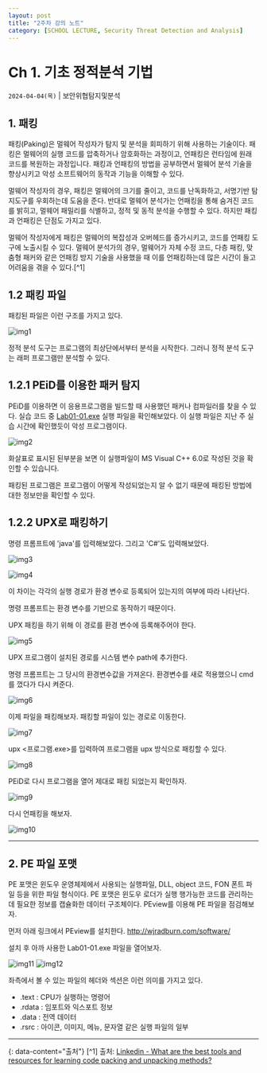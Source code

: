 ```yaml
---
layout: post
title: "2주차 강의 노트"
category: [SCHOOL LECTURE, Security Threat Detection and Analysis]
---
```

# Ch 1. 기초 정적분석 기법
`2024-04-04(목)` | 보안위협탐지및분석

## 1. 패킹
패킹(Paking)은 멀웨어 작성자가 탐지 및 분석을 회피하기 위해 사용하는 기술이다. 패킹은 멀웨어의 실행 코드를 압축하거나 암호화하는 과정이고, 언패킹은 런타임에 원래 코드를 복원하는 과정입니다. 패킹과 언패킹의 방법을 공부하면서 멀웨어 분석 기술을 향상시키고 악성 소프트웨어의 동작과 기능을 이해할 수 있다. 


멀웨어 작성자의 경우, 패킹은 멀웨어의 크기를 줄이고, 코드를 난독화하고, 서명기반 탐지도구를 우회하는데 도움을 준다. 반대로 멀웨어 분석가는 언패킹을 통해 숨겨진 코드를 밝히고, 멀웨어 패밀리를 식별하고, 정적 및 동적 분석을 수행할 수 있다. 하지만 패킹과 언패킹은 단점도 가지고 있다.


멀웨어 작성자에게 패킹은 멀웨어의 복잡성과 오버헤드를 증가시키고, 코드를 언패킹 도구에 노출시킬 수 있다. 멀웨어 분석가의 경우, 멀웨어가 자체 수정 코드, 다층 패킹, 맞춤형 패커와 같은 언패킹 방지 기술을 사용했을 때 이를 언패킹하는데 많은 시간이 들고 어려움을 겪을 수 있다.[^1]


## 1.2 패킹 파일
패킹된 파일은 이런 구조를 가지고 있다.


![img1](https://g-cbox.pstatic.net/MjAyNDA1MDdfMjY3/MDAxNzE1MDgxNzYzNzk4.pAGj9BYx656anYOmiqSwO0sHMOfv_B3W7yiN9e32ifkg.OME-1XQahbVyjh1xFE9r_FLnng4UoBygFARFqMce10sg.PNG/%ED%99%94%EB%A9%B4_%EC%BA%A1%EC%B2%98_2024-05-07_201154.png)



정적 분석 도구는 프로그램의 최상단에서부터 분석을 시작한다. 그러니 정적 분석 도구는 래퍼 프로그램만 분석할 수 있다.



## 1.2.1 PEiD를 이용한 패커 탐지
PEiD를 이용하면 이 응용프로그램을 빌드할 때 사용했던 패커나 컴파일러를 찾을 수 있다. 실습 코드 중 <U>Lab01-01.exe</U> 실행 파일을 확인해보았다. 이 실행 파일은 지난 주 실습 시간에 확인했듯이 악성 프로그램이다.


![img2](https://postfiles.pstatic.net/MjAyNDA0MDRfMTAz/MDAxNzEyMTk0MzY3NjUw.0USWsZdV7tt3X8NibOFcsYkSCwoF-3DFR3Wg6-X1vjIg.fCy74EMp5bQFTW57HiyUQSDAoNeCy9K_3ruL2oN4RaAg.PNG/SE-08f4c09d-993a-4d22-9450-e001d29746b2.png?type=w773)


화살표로 표시된 된부분을 보면 이 실행파일이 MS Visual C++ 6.0로 작성된 것을 확인할 수 있습니다.


패킹된 프로그램은 프로그램이 어떻게 작성되었는지 알 수 없기 때문에 패킹된 방법에 대한 정보만을 확인할 수 있다.


## 1.2.2 UPX로 패킹하기


명령 프롬프트에 'java'를 입력해보았다. 그리고 'C#'도 입력해보았다. 

![img3](https://postfiles.pstatic.net/MjAyNDA0MDRfMTc3/MDAxNzEyMTk1NzQ1MTgy.xrGJYLCXS482iiEyRfeNKyluTh7O-wxahAPGG9iWVycg.14hydSMz5r_TMnyAP39mUZpjIIoVpESbpP0I3sFlx5Eg.PNG/image.png?type=w773)

![img4](https://postfiles.pstatic.net/MjAyNDA0MDRfMTc1/MDAxNzEyMTk1NzY0MDY2.3RMUbyh7JX64cQzW3OvtX7cUwbBjSaUJqMO2Mz8Pykwg.comE6i95BXL9v48EHupfDy_0tamdDzAuZzSme3MR5GEg.PNG/image.png?type=w773)

이 차이는 각각의 실행 경로가 환경 변수로 등록되어 있는지의 여부에 따라 나타난다.


명령 프롬프트는 환경 변수를 기반으로 동작하기 때문이다.


UPX 패킹을 하기 위해 이 경로를 환경 변수에 등록해주어야 한다.


![img5](https://postfiles.pstatic.net/MjAyNDA0MDRfMTQ3/MDAxNzEyMTk1NTk4ODE1.6-GssLmidoKZIkSoxPgdKS85lR_qxcSXTPTZ1NaNMEIg.xUbVfRCWgwRslCvIZNedi1Adrx03evgFTFb2S2JB2NYg.PNG/image.png?type=w773)

UPX 프로그램이 설치된 경로를 시스템 변수 path에 추가한다.


명령 프롬프트는 그 당시의 환경변수값을 가져온다. 환경변수를 새로 적용했으니 cmd를 껐다가 다시 켜준다. 


![img6](https://postfiles.pstatic.net/MjAyNDA0MDRfNjkg/MDAxNzEyMTk1NjI5OTI2.dOG6A9aXSQZoBgVsJosL8UBMX1G-9Ih08jld04Z0W3gg.rLL-Z-1YXdyG8q9wU24CNkpQPrHOYz0aTI-VwdEY1asg.PNG/image.png?type=w773)

이제 파일을 패킹해보자. 패킹할 파일이 있는 경로로 이동한다. 


![img7](https://postfiles.pstatic.net/MjAyNDA0MDRfMjgy/MDAxNzEyMTk2MTIxNDI0.kstc5EtxlYvEkyuRkhIn9g_TvJ4FP_uwWT3a6NXQPo4g.EVZj8F7aUFJb_K-mpYJchUv8j0_b_XebgV7tzj5Z_PIg.PNG/image.png?type=w773)

upx <프로그램.exe>를 입력하여 프로그램을 upx 방식으로 패킹할 수 있다. 

![img8](https://postfiles.pstatic.net/MjAyNDA0MDRfMzAg/MDAxNzEyMTk2NDM1MTgw.R1INnrAkqlwN1dvSu7f7maUSA2UqLR6nudJOqT53R0wg.sgD71VZuee0fNlmi4GtF3A7qf-bpNtbPwnYJUNBE8D4g.PNG/image.png?type=w773)


PEiD로 다시 프로그램을 열어 제대로 패킹 되었는지 확인하자.


![img9](https://postfiles.pstatic.net/MjAyNDA0MDRfMTQ5/MDAxNzEyMTk2MjkyNDE1.Bm9u0sGuRtgwgrm2kt0O2AAfjs81tLlK1d2BXfC4FFgg.qBQ2mgVIUlKArvJc7u-CeBxKfzJjZC_U0ZGiTgnDW64g.PNG/image.png?type=w773)


다시 언패킹을 해보자.

![img10](https://postfiles.pstatic.net/MjAyNDA0MDRfMjAg/MDAxNzEyMTk3MzQ0NjE5._L-drP1FUr0p-7j4ieKkzcbHgEXgIvQf3m6D0rsv7d0g.Coa0I95nooB5lu0_YrqIu_9vko_TJ5OQ9DOxD1dU6Log.PNG/image.png?type=w773)

---

## 2. PE 파일 포맷
PE 포맷은 윈도우 운영체제에서 사용되는 실행파일, DLL, object 코드, FON 폰트 파일 등을 위한 파일 형식이다. PE 포맷은 윈도우 로더가 실행 행가능한 코드를 관리하는데 필요한 정보를 캡슐화한 데이터 구조체이다. PEview를 이용해 PE 파일을 점검해보자.


먼저 아래 링크에서 PEview를 설치한다.
<http://wjradburn.com/software/>


설치 후 아까 사용한 Lab01-01.exe 파일을 열어보자.


![img11](https://postfiles.pstatic.net/MjAyNDA0MDRfMjk1/MDAxNzEyMTk5MTUyMTI1.Fgi4d_XDbEvZFxZ6Ji12TlVTYL0e_g7BOrutUJ4IXswg.Fu7e8IPmb4EbdP1X0OBPDbKpGMfP36yjw6QhBfk5iaMg.PNG/image.png?type=w773)
![img12](https://postfiles.pstatic.net/MjAyNDA0MDRfMTg0/MDAxNzEyMTk5MjU1NTQx._wpq01C25Q9cxXqkN6rFC5oHC4ov47-DuvBZStN2NzUg.t7mmA_xXhPHa7nYw_6zjh60RvC7WtRLlb-jFTXUm5JMg.PNG/image.png?type=w773)


좌측에서 볼 수 있는 파일의 헤더와 섹션은 이런 의미를 가지고 있다.


- .text : CPU가 실행하는 명령어
- .rdata : 임포트와 익스포트 정보
- .data : 전역 데이터
- .rsrc : 아이콘, 이미지, 메뉴, 문자열 같은 실행 파일의 일부


---
{: data-content="출처"}
[^1] 출처: [Linkedin - What are the best tools and resources for learning code packing and unpacking methods?](https://www.linkedin.com/advice/3/what-best-tools-resources-learning-code-packing)
